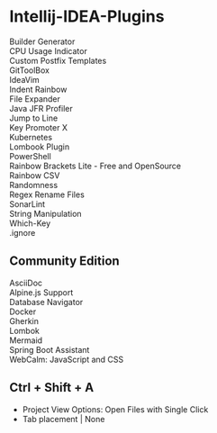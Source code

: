 # Intellij-IDEA-Plugins
Builder Generator  
CPU Usage Indicator  
Custom Postfix Templates  
GitToolBox  
IdeaVim  
Indent Rainbow  
File Expander  
Java JFR Profiler  
Jump to Line  
Key Promoter X  
Kubernetes  
Lombook Plugin  
PowerShell  
Rainbow Brackets Lite - Free and OpenSource  
Rainbow CSV  
Randomness  
Regex Rename Files  
SonarLint  
String Manipulation  
Which-Key  
.ignore  
## Community Edition
AsciiDoc  
Alpine.js Support  
Database Navigator  
Docker  
Gherkin  
Lombok  
Mermaid  
Spring Boot Assistant  
WebCalm: JavaScript and CSS  

## Ctrl + Shift + A
- Project View Options: Open Files with Single Click
- Tab placement | None 
